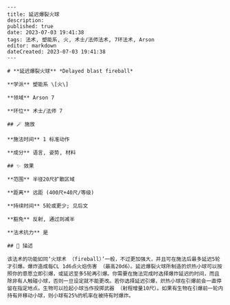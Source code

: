 
    ---
    title: 延迟爆裂火球
    description: 
    published: true
    date: 2023-07-03 19:41:38
    tags: 法术, 塑能系, 火, 术士/法师法术, 7环法术, Arson
    editor: markdown
    dateCreated: 2023-07-03 19:41:38
    ---

    # **延迟爆裂火球** *Delayed blast fireball*

    **学派** 塑能系 \[火\] 

    **领域** Arson 7

    **环位** 术士/法师 7

    ## 🪄 施放

    **施法时间** 1 标准动作

    **成分** 语言, 姿势, 材料

    ## ✨ 效果  

    **范围** 半径20尺扩散区域

    **距离** 远距 (400尺+40尺/等级)  

    **持续时间** 5轮或更少; 见后文 

    **豁免** 反射, 通过则减半

    **法术抗力** 是

    ## 📖 描述

    该法术的功能如同‘火球术 （fireball）’一般，不过更加强大，并且可在施法后最多延迟5轮才引爆。爆炸造成每CL 1d6点火焰伤害 （最高20d6）。延迟爆裂火球所制造的炽热小球可以按照你的意愿立即引爆，或延迟至多5轮再引爆。你需要在施法完成时选择爆炸延迟的时间，而且除非有人触碰小球，否则一旦设定就不能更改。若你选择延迟引爆，炽热小球在引爆前会一直停留在指定地点。生物可以捡起小球当作投掷武器 （射程增量10尺）。如果有生物在引爆前一轮内持有并移动小球，则小球有25%的机率在被持有时爆炸。
    
